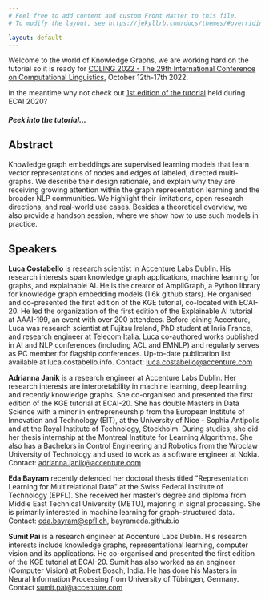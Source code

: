 ```yaml
---
# Feel free to add content and custom Front Matter to this file.
# To modify the layout, see https://jekyllrb.com/docs/themes/#overriding-theme-defaults

layout: default
---
```



Welcome to the world of Knowledge Graphs, we are working hard on the tutorial so it is ready for [COLING 2022 - The 29th International Conference on Computational Linguistics](https://coling2022.org/), October 12th-17th 2022.


In the meantime why not check out [1st edition of the tutorial](https://kge-tutorial-ecai2020.github.io/) held during ECAI 2020?

##### Peek into the tutorial...

## Abstract
Knowledge graph embeddings are supervised learning models that learn vector representations of nodes and edges of labeled, directed multi-graphs. We describe their design rationale, and explain why they are receiving growing attention within the graph representation learning and the broader NLP communities. We highlight their limitations, open research directions, and real-world use cases. Besides a theoretical overview, we also provide a handson session, where we show how to use such models in practice.

## Speakers

**Luca Costabello** is research scientist in Accenture Labs Dublin. His research interests span knowledge graph applications, machine learning for graphs, and explainable AI. He is the creator of AmpliGraph, a Python library for knowledge graph embedding models (1.6k github stars). He organised and co-presented the first edition of the KGE tutorial, co-located with ECAI-20. He led the organization of the first edition of the Explainable AI tutorial at AAAI-199, an event with over 200 attendees. Before joining Accenture, Luca was research scientist at Fujitsu Ireland, PhD student at Inria France, and research engineer at Telecom Italia. Luca co-authored works published in AI and NLP conferences (including ACL and EMNLP) and regularly serves as PC member for flagship conferences. Up-to-date publication list available at luca.costabello.info. Contact: luca.costabello@accenture.com

**Adrianna Janik** is a research engineer at Accenture Labs Dublin. Her research interests are interpretability in machine learning, deep learning, and recently knowledge graphs. She co-organised and presented the first edition of the KGE tutorial at ECAI-20. She has double Masters in Data Science with a minor in entrepreneurship from the European Institute of Innovation and Technology (EIT), at the University of Nice - Sophia Antipolis and at the Royal Institute of Technology, Stockholm. During studies, she did her thesis internship at the Montreal Institute for Learning Algorithms. She also has a Bachelors in Control Engineering and Robotics from the Wroclaw University of Technology and used to work as a software engineer at Nokia. Contact: adrianna.janik@accenture.com

**Eda Bayram** recently defended her doctoral thesis titled "Representation Learning for Multirelational Data" at the Swiss Federal Institute of Technology (EPFL). She received her master’s degree and diploma from Middle East Technical University (METU), majoring in signal processing. She is primarily interested in machine learning for graph-structured data. Contact: eda.bayram@epfl.ch, bayrameda.github.io

**Sumit Pai** is a research engineer at Accenture Labs Dublin. His research interests include knowledge graphs, representational learning, computer vision and its applications. He co-organised and presented the first edition of the KGE tutorial at ECAI-20. Sumit has also worked as an engineer (Computer Vision) at Robert Bosch, India. He has done his Masters in Neural Information Processing from University of Tübingen, Germany. Contact sumit.pai@accenture.com
